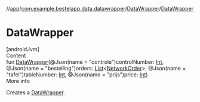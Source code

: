//[app](../../index.md)/[com.example.bestelapp.data.datawrapper](../index.md)/[DataWrapper](index.md)/[DataWrapper](-data-wrapper.md)



# DataWrapper  
[androidJvm]  
Content  
fun [DataWrapper](-data-wrapper.md)(@Json(name = "controle")controlNumber: [Int](https://kotlinlang.org/api/latest/jvm/stdlib/kotlin/-int/index.html), @Json(name = "bestelling")orders: [List](https://kotlinlang.org/api/latest/jvm/stdlib/kotlin.collections/-list/index.html)<[NetworkOrder](../-network-order/index.md)>, @Json(name = "tafel")tableNumber: [Int](https://kotlinlang.org/api/latest/jvm/stdlib/kotlin/-int/index.html), @Json(name = "prijs")price: [Int](https://kotlinlang.org/api/latest/jvm/stdlib/kotlin/-int/index.html))  
More info  


Creates a [DataWrapper](index.md).

  



